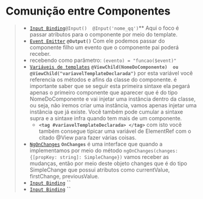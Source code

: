 # Comunição entre Componentes

> - [`Input Binding`](https://github.com/jcarloscody/angular_comunicacao_entre_componentes/tree/master/src/app/input-binding)`@Input()  @Input('nome_qq')`** Aqui o foco é passar atributos para o componente por meio do template. 
> - [`Event Emitter`](https://github.com/jcarloscody/angular_comunicacao_entre_componentes/tree/master/src/app/event-emitter) **`@Output()`**  Com ele podemos passar do componente filho um evento que o componente pai poderá receber.
>  - recebendo como parâmetro:  `(evento) = "funcao($event)"`
> - [`Variáveis de templates`](https://github.com/jcarloscody/angular_comunicacao_entre_componentes/tree/master/src/app/parent-child) **`@ViewChild(NomeDoComponente)  ou  @ViewChild("variavelTemplateDeclarada")`** por esta variável você referencia os métodos e afins da classe do componente. é importante saber que se seguir esta primeira sintaxe ela pegará apenas o primeiro componente que aparecer que é do tipo NomeDoComponente e vai injetar uma instância dentro da classe, ou seja, não iremos criar uma instância, vamos apenas injetar uma instância que já existe. Você também pode cumular a sintaxe supra e a sintaxe infra quando tem mais de um componente.
>   - **`<tag #variavelTemplateDeclarada> </tag>`** com isto você também consegue tipicar uma variável de ElementRef com o citado @View para fazer várias coisas.
> - [`NgOnChanges`](https://github.com/jcarloscody/angular_comunicacao_entre_componentes/tree/master/src/app/on-changes) **`OnChanges`**  é uma interface que quando a implementamos por meio do método `ngOnChanges(changes: {[propKey: string]: SimpleChange})` vamos receber as mudanças, então por meio deste objeto changes que é do tipo SimpleChange que possui atributos como currentValue, firstChange, previousValue.
> - [`Input Binding`]() **``** 
> - [`Input Binding`]() **``** 

